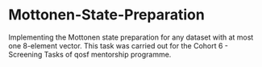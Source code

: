 # Mottonen-State-Preparation
Implementing the Mottonen state preparation for any dataset with  at most one 8-element vector.
This task was carried out for the Cohort 6 - Screening Tasks of qosf mentorship programme.

